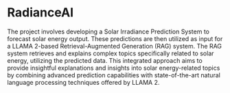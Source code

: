 # RadianceAI

The project involves developing a Solar Irradiance Prediction System to forecast solar energy output. These predictions are then utilized as input for a LLAMA 2-based Retrieval-Augmented Generation (RAG) system. The RAG system retrieves and explains complex topics specifically related to solar energy, utilizing the predicted data. This integrated approach aims to provide insightful explanations and insights into solar energy-related topics by combining advanced prediction capabilities with state-of-the-art natural language processing techniques offered by LLAMA 2.
